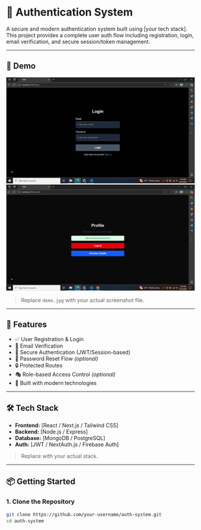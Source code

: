 # 🔐 Authentication System

A secure and modern authentication system built using [your tech stack]. This project provides a complete user auth flow including registration, login, email verification, and secure session/token management.

---

## 📸 Demo

![Authentication System Demo](./login.png)
![Authentication System Demo](./profile.png)

> Replace `demo.jpg` with your actual screenshot file.

---

## 🚀 Features

- ✅ User Registration & Login  
- 📧 Email Verification  
- 🔐 Secure Authentication (JWT/Session-based)  
- 🔄 Password Reset Flow *(optional)*  
- 🔒 Protected Routes  
- 🎭 Role-based Access Control *(optional)*  
- 🧪 Built with modern technologies

---

## 🛠 Tech Stack

- **Frontend:** [React / Next.js / Tailwind CSS]  
- **Backend:** [Node.js / Express]  
- **Database:** [MongoDB / PostgreSQL]  
- **Auth:** [JWT / NextAuth.js / Firebase Auth]

> Replace with your actual stack.

---

## 📦 Getting Started

### 1. Clone the Repository

```bash
git clone https://github.com/your-username/auth-system.git
cd auth-system

